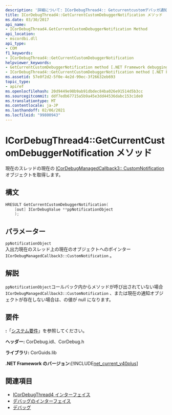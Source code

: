 ```yaml
---
description: '詳細について: ICorDebugThread4:: Getcurrentcustomデバッガ通知メソッド'
title: ICorDebugThread4::GetCurrentCustomDebuggerNotification メソッド
ms.date: 03/30/2017
api_name:
- ICorDebugThread4.GetCurrentCustomDebuggerNotification Method
api_location:
- mscordbi.dll
api_type:
- COM
f1_keywords:
- ICorDebugThread4::GetCurrentCustomDebuggerNotification
helpviewer_keywords:
- GetCurrentCustomDebuggerNotification method [.NET Framework debugging]
- ICorDebugThread4::GetCurrentCustomDebuggerNotification method [.NET Framework debugging]
ms.assetid: 57e0f2d2-5f0e-4e2d-99ec-3f26632eb693
topic_type:
- apiref
ms.openlocfilehash: 20d9449e98b9ab91dbdec84ba026e91514d5b3cc
ms.sourcegitcommit: ddf7edb67715a5b9a45e3dd44536dabc153c1de0
ms.translationtype: MT
ms.contentlocale: ja-JP
ms.lasthandoff: 02/06/2021
ms.locfileid: "99800943"
---
```

# <a name="icordebugthread4getcurrentcustomdebuggernotification-method"></a>ICorDebugThread4::GetCurrentCustomDebuggerNotification メソッド

現在のスレッドの現在の [ICorDebugManagedCallback3:: CustomNotification](icordebugmanagedcallback3-customnotification-method.md) オブジェクトを取得します。

## <a name="syntax"></a>構文

```cpp
HRESULT GetCurrentCustomDebuggerNotification(
    [out] ICorDebugValue **ppNotificationObject
    );
```

## <a name="parameters"></a>パラメーター

`ppNotificationObject`\
入出力現在のスレッド上の現在のオブジェクトへのポインター `ICorDebugManagedCallback3::CustomNotification` 。

## <a name="remarks"></a>解説

`ppNotificationObject`コールバック内からメソッドが呼び出されていない場合 `ICorDebugManagedCallback3::CustomNotification` 、または現在の通知オブジェクトが存在しない場合は、の値が null になります。

## <a name="requirements"></a>要件

**:**「[システム要件](../../get-started/system-requirements.md)」を参照してください。

**ヘッダー:** CorDebug.idl、CorDebug.h

**ライブラリ:** CorGuids.lib

**.NET Framework のバージョン:**[!INCLUDE[net_current_v40plus](../../../../includes/net-current-v40plus-md.md)]

## <a name="see-also"></a>関連項目

- [ICorDebugThread4 インターフェイス](icordebugthread4-interface.md)
- [デバッグのインターフェイス](debugging-interfaces.md)
- [デバッグ](index.md)
